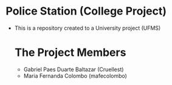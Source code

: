 # Police Station (College Project)
* This is a repository created to a University project (UFMS)

  The Project Members
  ===
  * Gabriel Paes Duarte Baltazar (Cruellest)
  * Maria Fernanda Colombo (mafecolombo)
